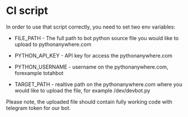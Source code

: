 # CI script

In order to use that script correctly, you need to set two env variables:

- FILE_PATH - The full path to bot python source file you would like to upload to pythonanywhere.com

- PYTHON_API_KEY - API key for access the pythonanywhere.com

- PYTHON_USERNAME - username on the pythonanywhere.com, forexample totahbot

- TARGET_PATH - realtive path on the pythonanywhere.com where you would like to upload the file, for example /dev/devbot.py 


Please note, the uploaded file should contain fully working code with telegram token for our bot.